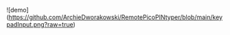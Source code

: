 ![demo] (https://github.com/ArchieDworakowski/RemotePicoPINtyper/blob/main/keypadInput.png?raw=true)
